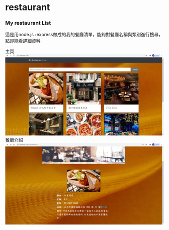 # restaurant
<h3>My restaurant List</h3>
<p>
這是用node.js+express做成的我的餐廳清單，能夠對餐廳名稱與類別進行搜尋，點即能看詳細資料
</p>
<p>
主頁
<img src="/public/images/restaurant1.png">
<br>
餐廳介紹
<img src="/public/images/restaurant2.png">
</p>
